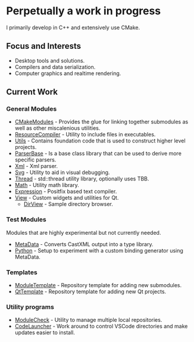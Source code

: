 # Perpetually a work in progress

I primarily develop in C++ and extensively use CMake.

## Focus and Interests

+ Desktop tools and solutions.
+ Compilers and data serialization.
+ Computer graphics and realtime rendering.

## Current Work

### General Modules

+ [CMakeModules](https://github.com/chcly/CMakeModules) - Provides the glue for linking together submodules as well as other miscalenious utilities.
+ [ResourceCompiler](https://github.com/chcly/ResourceCompiler) - Utility to include files in executables.
+ [Utils](https://github.com/chcly/Module.Utils.git) - Contains foundation code that is used to construct higher level projects.
+ [ParserBase](https://github.com/chcly/Module.ParserBase) - Is a base class library that can be used to derive more specific parsers.
+ [Xml](https://github.com/chcly/Module.Xml) - Xml parser.
+ [Svg](https://github.com/chcly/Module.Svg) - Utility to aid in visual debugging.
+ [Thread](https://github.com/chcly/Module.Thread) - std::thread utility library, optionally uses TBB.
+ [Math](https://github.com/chcly/Module.Math) - Utility math library.
+ [Expression](https://github.com/chcly/Module.Expression) - Positfix based text compiler.
+ [View](https://github.com/chcly/Module.View) - Custom widgets and utilities for Qt.
  + [DirView](https://github.com/chcly/DirView) - Sample directory browser.

### Test Modules

Modules that are highly experimental but not currently needed.

+ [MetaData](https://github.com/chcly/Module.MetaData) - Converts CastXML output into a type library.  
+ [Python](https://github.com/chcly/Module.Python) - Setup to experiment with a custom binding generator using MetaData.

### Templates

+ [ModuleTemplate](https://github.com/chcly/template) - Repository template for adding new submodules.
+ [QtTemplate](https://github.com/chcly/QtTemplate) - Repository template for adding new Qt projects.

### Utility programs

+ [ModuleCheck](https://github.com/chcly/ModuleCheck) - Utility to manage multiple local repositories.
+ [CodeLauncher](https://github.com/chcly/CodeLauncher) - Work around to control VSCode directories and make updates easier to install.  
